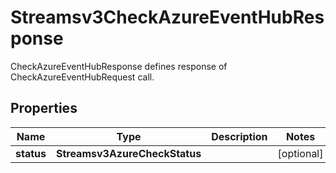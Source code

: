 

# Streamsv3CheckAzureEventHubResponse

CheckAzureEventHubResponse defines response of CheckAzureEventHubRequest call.

## Properties

| Name | Type | Description | Notes |
|------------ | ------------- | ------------- | -------------|
|**status** | **Streamsv3AzureCheckStatus** |  |  [optional] |



